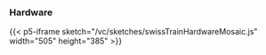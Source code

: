 ### Hardware

{{< p5-iframe sketch="/vc/sketches/swissTrainHardwareMosaic.js"  width="505" height="385" >}}